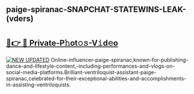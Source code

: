 ## paige-spiranac-SNAPCHAT-STATEWINS-LEAK-(vders)


# <h2><a href="https://mediaupload.pro?-20M">🔗👉 🔴 Private-P𝚑ot𝚘𝚜-V𝚒d𝚎o</a></h2>

[![NEW UPDATED](https://i.imgur.com/0qMVB7G.gif)](https://mediaupload.pro?-20M)
Online-influencer-paige-spiranac,known-for-publishing-dance-and-lifestyle-content,-including-performances-and-vlogs-on-social-media-platforms.Brilliant-ventriloquist-assistant-paige-spiranac,celebrated-for-their-exceptional-abilities-and-accomplishments-in-assisting-ventriloquists.  